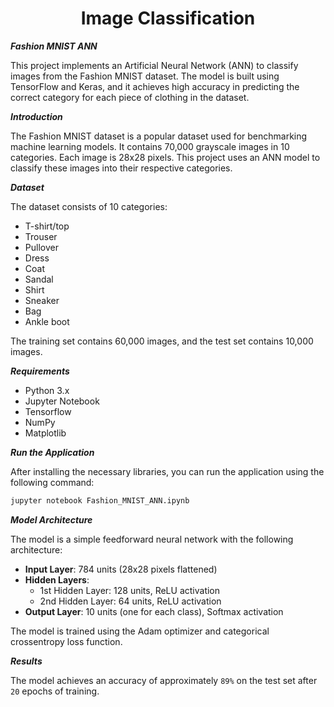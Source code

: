 <h1 align="center">
    Image Classification
</h1>

***Fashion MNIST ANN***

This project implements an Artificial Neural Network (ANN) to classify images from the Fashion MNIST dataset. The model is built using TensorFlow and Keras, and it achieves high accuracy in predicting the correct category for each piece of clothing in the dataset.

***Introduction***

The Fashion MNIST dataset is a popular dataset used for benchmarking machine learning models. It contains 70,000 grayscale images in 10 categories. Each image is 28x28 pixels. This project uses an ANN model to classify these images into their respective categories.

***Dataset***

The dataset consists of 10 categories:
- T-shirt/top
- Trouser
- Pullover
- Dress
- Coat
- Sandal
- Shirt
- Sneaker
- Bag
- Ankle boot

The training set contains 60,000 images, and the test set contains 10,000 images.

***Requirements***

- Python 3.x
- Jupyter Notebook
- Tensorflow
- NumPy
- Matplotlib

***Run the Application***

After installing the necessary libraries, you can run the application using the following command:

```bash
jupyter notebook Fashion_MNIST_ANN.ipynb
```
***Model Architecture***

The model is a simple feedforward neural network with the following architecture:
- **Input Layer**: 784 units (28x28 pixels flattened)
- **Hidden Layers**:
  - 1st Hidden Layer: 128 units, ReLU activation
  - 2nd Hidden Layer: 64 units, ReLU activation
- **Output Layer**: 10 units (one for each class), Softmax activation

The model is trained using the Adam optimizer and categorical crossentropy loss function.

***Results***

The model achieves an accuracy of approximately `89%` on the test set after `20` epochs of training.
